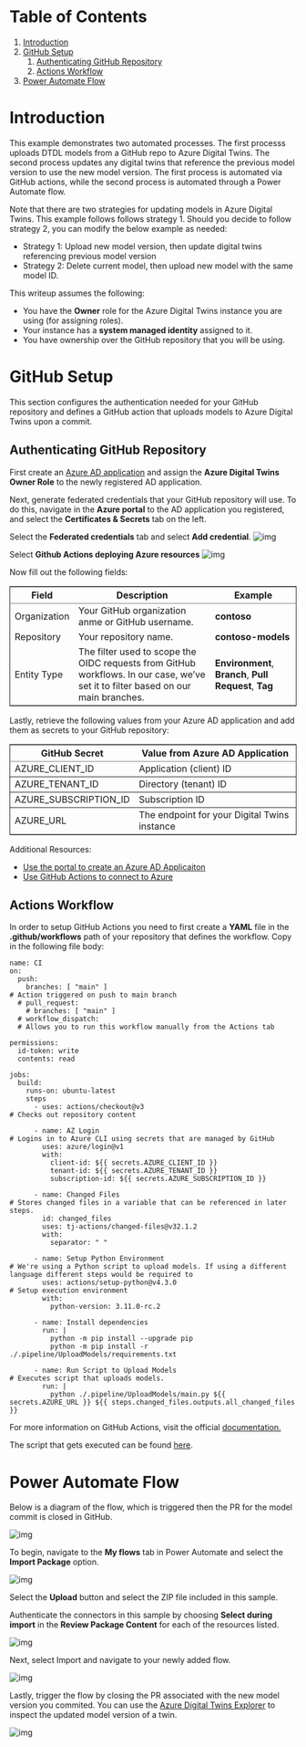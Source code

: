 
# Table of Contents

1.  [Introduction](#org8fff04e)
2.  [GitHub Setup](#orgdfafabc)
    1.  [Authenticating GitHub Repository](#orgbb0376e)
    2.  [Actions Workflow](#orgca588bb)
3.  [Power Automate Flow](#org42e76f0)



<a id="org8fff04e"></a>

# Introduction

This example demonstrates two automated processes. The first processs uploads DTDL models from a GitHub repo to Azure Digital Twins. The second process updates any digital twins that reference the previous model version to use the new model version. The first process is automated via GitHub actions, while the second process is automated through a Power Automate flow.

Note that there are two strategies for updating models in Azure Digital Twins. This example follows follows strategy 1. Should you decide to follow strategy 2, you can modify the below example as needed:

-   Strategy 1: Upload new model version, then update digital twins referencing previous model version
-   Strategy 2: Delete current model, then upload new model with the same model ID.

This writeup assumes the following:

-   You have the **Owner** role for the Azure Digital Twins instance you are using (for assigning roles).
-   Your instance has a **system managed identity** assigned to it.
-   You have ownership over the GitHub repository that you will be using.


<a id="orgdfafabc"></a>

# GitHub Setup

This section configures the authentication needed for your GitHub repository and defines a GitHub action that uploads models to Azure Digital Twins upon a commit.


<a id="orgbb0376e"></a>

## Authenticating GitHub Repository

First create an [Azure AD application](https://learn.microsoft.com/en-us/azure/active-directory/develop/howto-create-service-principal-portal) and assign the **Azure Digital Twins Owner Role** to the newly registered AD application.

Next, generate federated credentials that your GitHub repository will use. To do this, navigate in the **Azure portal** to the AD application you registered, and select the **Certificates & Secrets** tab on the left.

Select the **Federated credentials** tab and select **Add credential**.
![img](./images/add_credential.png)

Select **Github Actions deploying Azure resources**
![img](./images/add_scenerio.png)

Now fill out the following fields:

<table border="2" cellspacing="0" cellpadding="6" rules="groups" frame="hsides">


<colgroup>
<col  class="org-left" />

<col  class="org-left" />

<col  class="org-left" />
</colgroup>
<thead>
<tr>
<th scope="col" class="org-left">Field</th>
<th scope="col" class="org-left">Description</th>
<th scope="col" class="org-left">Example</th>
</tr>
</thead>

<tbody>
<tr>
<td class="org-left">Organization</td>
<td class="org-left">Your GitHub organization anme or GitHub username.</td>
<td class="org-left"><b>contoso</b></td>
</tr>


<tr>
<td class="org-left">Repository</td>
<td class="org-left">Your repository name.</td>
<td class="org-left"><b>contoso-models</b></td>
</tr>


<tr>
<td class="org-left">Entity Type</td>
<td class="org-left">The filter used to scope the OIDC requests from GitHub workflows. In our case, we&rsquo;ve set it to filter based on our main branches.</td>
<td class="org-left"><b>Environment</b>, <b>Branch</b>, <b>Pull Request</b>, <b>Tag</b></td>
</tr>
</tbody>
</table>

Lastly, retrieve the following values from your Azure AD application and add them as secrets to your GitHub repository:

<table border="2" cellspacing="0" cellpadding="6" rules="groups" frame="hsides">


<colgroup>
<col  class="org-left" />

<col  class="org-left" />
</colgroup>
<thead>
<tr>
<th scope="col" class="org-left">GitHub Secret</th>
<th scope="col" class="org-left">Value from Azure AD Application</th>
</tr>
</thead>

<tbody>
<tr>
<td class="org-left">AZURE_CLIENT_ID</td>
<td class="org-left">Application (client) ID</td>
</tr>
</tbody>

<tbody>
<tr>
<td class="org-left">AZURE_TENANT_ID</td>
<td class="org-left">Directory (tenant) ID</td>
</tr>
</tbody>

<tbody>
<tr>
<td class="org-left">AZURE_SUBSCRIPTION_ID</td>
<td class="org-left">Subscription ID</td>
</tr>
</tbody>

<tbody>
<tr>
<td class="org-left">AZURE_URL</td>
<td class="org-left">The endpoint for your Digital Twins instance</td>
</tr>
</tbody>
</table>

Additional Resources:

-   [Use the portal to create an Azure AD Applicaiton](https://learn.microsoft.com/en-us/azure/active-directory/develop/howto-create-service-principal-portal)
-   [Use GitHub Actions to connect to Azure](https://learn.microsoft.com/en-us/azure/active-directory/develop/howto-create-service-principal-portal)


<a id="orgca588bb"></a>

## Actions Workflow

In order to setup GitHub Actions you need to first create a **YAML** file in the **.github/workflows** path of your repository that defines the workflow. Copy in the following file body:

    name: CI
    on:
      push:
        branches: [ "main" ]                                                  # Action triggered on push to main branch
      # pull_request:
        # branches: [ "main" ]
      # workflow_dispatch:
      # Allows you to run this workflow manually from the Actions tab​
    
    permissions:
      id-token: write
      contents: read
    
    jobs:
      build:
        runs-on: ubuntu-latest
        steps
          - uses: actions/checkout@v3                                         # Checks out repository content​
    
          - name: AZ Login                                                    # Logins in to Azure CLI using secrets that are managed by GitHub
            uses: azure/login@v1
            with:
              client-id: ${{ secrets.AZURE_CLIENT_ID }}
              tenant-id: ${{ secrets.AZURE_TENANT_ID }}
              subscription-id: ${{ secrets.AZURE_SUBSCRIPTION_ID }}
    
          - name: Changed Files                                               # Stores changed files in a variable that can be referenced in later steps.
            id: changed_files
            uses: tj-actions/changed-files@v32.1.2
            with:
              separator: " "
    
          - name: Setup Python Environment                                    # We're using a Python script to upload models. If using a different language different steps would be required to
            uses: actions/setup-python@v4.3.0                                 # Setup execution environment
            with:
              python-version: 3.11.0-rc.2
    
          - name: Install dependencies
            run: |
              python -m pip install --upgrade pip
              python -m pip install -r ./.pipeline/UploadModels/requirements.txt
    
          - name: Run Script to Upload Models                                 # Executes script that uploads models.
            run: |
              python ./.pipeline/UploadModels/main.py ${{ secrets.AZURE_URL }} ${{ steps.changed_files.outputs.all_changed_files }}

For more information on GitHub Actions, visit the official [documentation.](https://docs.github.com/en/actions)

The script that gets executed can be found [here](./PowerPlantModels/.pipeline/UploadModels/main.py).


<a id="org42e76f0"></a>

# Power Automate Flow

Below is a diagram of the flow, which is triggered then the PR for the model commit is closed in GitHub.

![img](./images/sequence_diagram.png)

To begin, navigate to the **My flows** tab in Power Automate and select the **Import Package** option.

![img](./images/upload_flow.png)

Select the **Upload** button and select the ZIP file included in this sample.

Authenticate the connectors in this sample by choosing **Select during import** in the **Review Package Content** for each of the resources listed.

![img](./images/import_connections.png)

Next, select Import and navigate to your newly added flow.

![img](./images/flow.png)

Lastly, trigger the flow by closing the PR associated with the new model version you commited. You can use the [Azure Digital Twins Explorer](https://explorer.digitaltwins.azure.net/) to inspect the updated model version of a twin.

![img](./images/twin_explorer.png)

